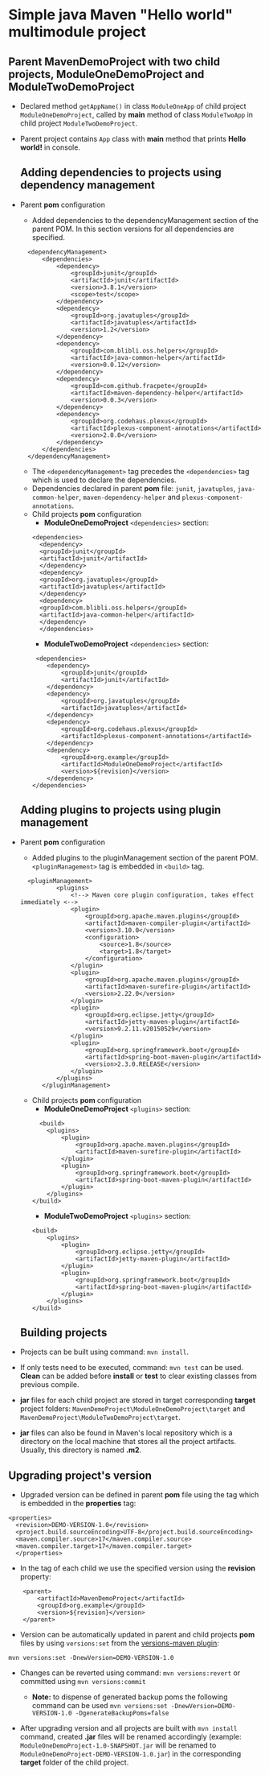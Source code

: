 Simple java Maven "Hello world" multimodule project
==========================================================================
  ## Parent **MavenDemoProject** with two child projects, **ModuleOneDemoProject** and **ModuleTwoDemoProject**

- Declared method `getAppName()` in class `ModuleOneApp` of child project `ModuleOneDemoProject`, called by **main** method of class `ModuleTwoApp` in child project `ModuleTwoDemoProject`.

- Parent project contains `App` class with **main** method that prints **Hello world!** in console.

  ## Adding dependencies to projects using dependency management

- Parent **pom** configuration
  -  Added dependencies to the dependencyManagement section of the parent POM. In this section versions for all dependencies are specified.
  ```
    <dependencyManagement>
        <dependencies>
            <dependency>
                <groupId>junit</groupId>
                <artifactId>junit</artifactId>
                <version>3.8.1</version>
                <scope>test</scope>
            </dependency>
            <dependency>
                <groupId>org.javatuples</groupId>
                <artifactId>javatuples</artifactId>
                <version>1.2</version>
            </dependency>
            <dependency>
                <groupId>com.blibli.oss.helpers</groupId>
                <artifactId>java-common-helper</artifactId>
                <version>0.0.12</version>
            </dependency>
            <dependency>
                <groupId>com.github.fracpete</groupId>
                <artifactId>maven-dependency-helper</artifactId>
                <version>0.0.3</version>
            </dependency>
            <dependency>
                <groupId>org.codehaus.plexus</groupId>
                <artifactId>plexus-component-annotations</artifactId>
                <version>2.0.0</version>
            </dependency>
        </dependencies>
    </dependencyManagement>
  ```
  - The `<dependencyManagement>` tag precedes the `<dependencies>` tag which is used to declare the dependencies.
  - Dependencies declared in parent **pom** file: `junit`, `javatuples`, `java-common-helper`, `maven-dependency-helper` and `plexus-component-annotations`.
  - Child projects **pom** configuration
    - **ModuleOneDemoProject** `<dependencies>` section:
    ``` 
    <dependencies>
      <dependency>
      <groupId>junit</groupId>
      <artifactId>junit</artifactId>
      </dependency>
      <dependency>
      <groupId>org.javatuples</groupId>
      <artifactId>javatuples</artifactId>
      </dependency>
      <dependency>
      <groupId>com.blibli.oss.helpers</groupId>
      <artifactId>java-common-helper</artifactId>
      </dependency>
      </dependencies>
    ````
    - **ModuleTwoDemoProject** `<dependencies>` section:
    ``` 
     <dependencies>
        <dependency>
            <groupId>junit</groupId>
            <artifactId>junit</artifactId>
        </dependency>
        <dependency>
            <groupId>org.javatuples</groupId>
            <artifactId>javatuples</artifactId>
        </dependency>
        <dependency>
            <groupId>org.codehaus.plexus</groupId>
            <artifactId>plexus-component-annotations</artifactId>
        </dependency>
        <dependency>
            <groupId>org.example</groupId>
            <artifactId>ModuleOneDemoProject</artifactId>
            <version>${revision}</version>
        </dependency>
    </dependencies>
    ````
  ## Adding plugins to projects using plugin management

- Parent **pom** configuration
  -  Added plugins to the pluginManagement section of the parent POM. `<pluginManagement>` tag is embedded in `<build>` tag.
  ```
    <pluginManagement>
            <plugins>
                <!--> Maven core plugin configuration, takes effect immediately <-->
                <plugin>
                    <groupId>org.apache.maven.plugins</groupId>
                    <artifactId>maven-compiler-plugin</artifactId>
                    <version>3.10.0</version>
                    <configuration>
                        <source>1.8</source>
                        <target>1.8</target>
                    </configuration>
                </plugin>
                <plugin>
                    <groupId>org.apache.maven.plugins</groupId>
                    <artifactId>maven-surefire-plugin</artifactId>
                    <version>2.22.0</version>
                </plugin>
                <plugin>
                    <groupId>org.eclipse.jetty</groupId>
                    <artifactId>jetty-maven-plugin</artifactId>
                    <version>9.2.11.v20150529</version>
                </plugin>
                <plugin>
                    <groupId>org.springframework.boot</groupId>
                    <artifactId>spring-boot-maven-plugin</artifactId>
                    <version>2.3.0.RELEASE</version>
                </plugin>
            </plugins>
        </pluginManagement>
  ```
  - Child projects **pom** configuration
    - **ModuleOneDemoProject** `<plugins>` section:
    ``` 
      <build>
        <plugins>
            <plugin>
                <groupId>org.apache.maven.plugins</groupId>
                <artifactId>maven-surefire-plugin</artifactId>
            </plugin>
            <plugin>
                <groupId>org.springframework.boot</groupId>
                <artifactId>spring-boot-maven-plugin</artifactId>
            </plugin>
        </plugins>
    </build>
    ````
    - **ModuleTwoDemoProject** `<plugins>` section:
    ``` 
    <build>
        <plugins>
            <plugin>
                <groupId>org.eclipse.jetty</groupId>
                <artifactId>jetty-maven-plugin</artifactId>
            </plugin>
            <plugin>
                <groupId>org.springframework.boot</groupId>
                <artifactId>spring-boot-maven-plugin</artifactId>
            </plugin>
        </plugins>
    </build>
    ````
  ## Building projects
- Projects can be built using command: ```mvn install```.
- If only tests need to be executed, command: ```mvn test``` can be used. **Clean** can be added before **install** or **test** to clear existing classes from previous compile.
- **jar** files for each child project are stored in target corresponding **target** project folders: ```MavenDemoProject\ModuleOneDemoProject\target``` and ```MavenDemoProject\ModuleTwoDemoProject\target```.
- **jar** files can also be found in Maven's local repository which is a directory on the local machine that stores all the project artifacts. Usually, this directory is named **.m2**.

## Upgrading project's version
- Upgraded version can be defined in parent **pom** file using the **<revision>** tag which is embedded in the **properties** tag:
```
<properties>
  <revision>DEMO-VERSION-1.0</revision>
  <project.build.sourceEncoding>UTF-8</project.build.sourceEncoding>
  <maven.compiler.source>17</maven.compiler.source>
  <maven.compiler.target>17</maven.compiler.target>
  </properties>
```
- In the **<parent>** tag of each child we use the specified version using the **revision** property:
```
    <parent>
        <artifactId>MavenDemoProject</artifactId>
        <groupId>org.example</groupId>
        <version>${revision}</version>
    </parent>
```
- Version can be automatically updated in parent and child projects **pom** files by using ```versions:set``` from the [versions-maven plugin](https://www.mojohaus.org/versions-maven-plugin/):
```
mvn versions:set -DnewVersion=DEMO-VERSION-1.0
```
- Changes can be reverted using command: ```mvn versions:revert``` or committed using ```mvn versions:commit```

  - **Note:** to dispense of generated backup poms the following command can be used ```mvn versions:set -DnewVersion=DEMO-VERSION-1.0 -DgenerateBackupPoms=false```
  
- After upgrading version and all projects are built with ```mvn install``` command, created **.jar** files will be renamed accordingly (example: ```ModuleOneDemoProject-1.0-SNAPSHOT.jar``` will be renamed to ```ModuleOneDemoProject-DEMO-VERSION-1.0.jar```) in the corresponding **target** folder of the child project.

  
     
